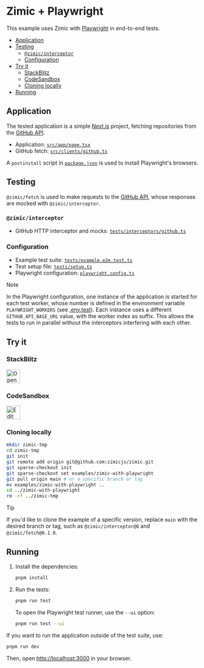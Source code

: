 <h1>
  Zimic + Playwright
</h1>

This example uses Zimic with [Playwright](https://playwright.dev) in end-to-end tests.

- [Application](#application)
- [Testing](#testing)
  - [`@zimic/interceptor`](#zimicinterceptor)
  - [Configuration](#configuration)
- [Try it](#try-it)
  - [StackBlitz](#stackblitz)
  - [CodeSandbox](#codesandbox)
  - [Cloning locally](#cloning-locally)
- [Running](#running)

## Application

The tested application is a simple [Next.js](https://nextjs.org) project, fetching repositories from the
[GitHub API](https://docs.github.com/en/rest).

- Application: [`src/app/page.tsx`](./src/app/page.tsx)
- GitHub fetch: [`src/clients/github.ts`](./src/clients/github.ts)

A `postinstall` script in [`package.json`](./package.json) is used to install Playwright's browsers.

## Testing

`@zimic/fetch` is used to make requests to the [GitHub API](https://docs.github.com/rest), whose responses are mocked
with `@zimic/interceptor`.

### `@zimic/interceptor`

- GitHub HTTP interceptor and mocks: [`tests/interceptors/github.ts`](./tests/interceptors/github.ts)

### Configuration

- Example test suite: [`tests/example.e2e.test.ts`](./tests/example.e2e.test.ts)
- Test setup file: [`tests/setup.ts`](./tests/setup.ts)
- Playwright configuration: [`playwright.config.ts`](./playwright.config.ts)

> [!NOTE]
>
> In the Playwright configuration, one instance of the application is started for each test worker, whose number is
> defined in the environment variable `PLAYWRIGHT_WORKERS` (see [.env.test](./.env.test)). Each instance uses a
> different `GITHUB_API_BASE_URL` value, with the worker index as suffix. This allows the tests to run in parallel
> without the interceptors interfering with each other.

## Try it

### StackBlitz

<a href="https://stackblitz.com/github/zimicjs/zimic/tree/main/examples/zimic-with-playwright?file=README.md">
  <img
    src="https://developer.stackblitz.com/img/open_in_stackblitz.svg"
    alt="Open in StackBlitz"
    height="36px"
  />
</a>

### CodeSandbox

<a href="https://codesandbox.io/p/sandbox/github/zimicjs/zimic/tree/main/examples/zimic-with-playwright">
  <img
    src="https://codesandbox.io/static/img/play-codesandbox.svg"
    alt="Edit in CodeSandbox"
    height="36px"
  />
</a>

### Cloning locally

```bash
mkdir zimic-tmp
cd zimic-tmp
git init
git remote add origin git@github.com:zimicjs/zimic.git
git sparse-checkout init
git sparse-checkout set examples/zimic-with-playwright
git pull origin main # or a specific branch or tag
mv examples/zimic-with-playwright ..
cd ../zimic-with-playwright
rm -rf ../zimic-tmp
```

> [!TIP]
>
> If you'd like to clone the example of a specific version, replace `main` with the desired branch or tag, such as
> `@zimic/interceptor@0` and `@zimic/fetch@0.1.0`.

## Running

1. Install the dependencies:

   ```bash
   pnpm install
   ```

2. Run the tests:

   ```bash
   pnpm run test
   ```

   To open the Playwright test runner, use the `--ui` option:

   ```bash
   pnpm run test --ui
   ```

If you want to run the application outside of the test suite, use:

```bash
pnpm run dev
```

Then, open [http://localhost:3000](http://localhost:3000) in your browser.
